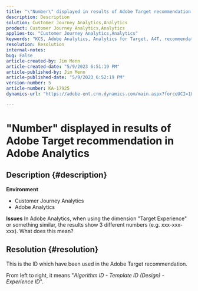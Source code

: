 ```yaml
---
title: "\"Number\" displayed in results of Adobe Target recommendation in Adobe Analytics"
description: Description
solution: Customer Journey Analytics,Analytics
product: Customer Journey Analytics,Analytics
applies-to: "Customer Journey Analytics,Analytics"
keywords: "KCS, Adobe Analytics, Analytics for Target, A4T, recommendation, FAQ, Adobe Target, number, results, display, Customer Journey Analytics"
resolution: Resolution
internal-notes: 
bug: False
article-created-by: Jim Menn
article-created-date: "5/9/2023 6:51:19 PM"
article-published-by: Jim Menn
article-published-date: "5/9/2023 6:52:19 PM"
version-number: 5
article-number: KA-17925
dynamics-url: "https://adobe-ent.crm.dynamics.com/main.aspx?forceUCI=1&pagetype=entityrecord&etn=knowledgearticle&id=3aa5cc79-9aee-ed11-8849-6045bd0061cb"

---
```

# "Number" displayed in results of Adobe Target recommendation in Adobe Analytics

## Description {#description}

<b>Environment</b>
- Customer Journey Analytics
- Adobe Analytics




<b>Issues</b>
 In Adobe Analytics, when using the dimension "Target Experience" or something similar, the results show 3 different numbers (e.g. xxx-xxx-xxx).
 What does this mean?


## Resolution {#resolution}


This is the ID which have been used in the Adobe Target recommendation.

From left to right, it means "*Algorithm ID - Template ID (Design) - Experience ID*".
